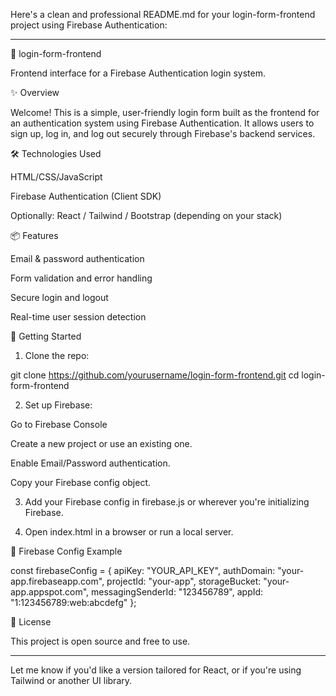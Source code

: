 Here's a clean and professional README.md for your login-form-frontend project using Firebase Authentication:


---

🔐 login-form-frontend

Frontend interface for a Firebase Authentication login system.

✨ Overview

Welcome!
This is a simple, user-friendly login form built as the frontend for an authentication system using Firebase Authentication. It allows users to sign up, log in, and log out securely through Firebase's backend services.

🛠️ Technologies Used

HTML/CSS/JavaScript

Firebase Authentication (Client SDK)

Optionally: React / Tailwind / Bootstrap (depending on your stack)


📦 Features

Email & password authentication

Form validation and error handling

Secure login and logout

Real-time user session detection


🚀 Getting Started

1. Clone the repo:

git clone https://github.com/yourusername/login-form-frontend.git
cd login-form-frontend


2. Set up Firebase:

Go to Firebase Console

Create a new project or use an existing one.

Enable Email/Password authentication.

Copy your Firebase config object.



3. Add your Firebase config in firebase.js or wherever you're initializing Firebase.


4. Open index.html in a browser or run a local server.



🔐 Firebase Config Example

const firebaseConfig = {
  apiKey: "YOUR_API_KEY",
  authDomain: "your-app.firebaseapp.com",
  projectId: "your-app",
  storageBucket: "your-app.appspot.com",
  messagingSenderId: "123456789",
  appId: "1:123456789:web:abcdefg"
};

📄 License

This project is open source and free to use.


---

Let me know if you'd like a version tailored for React, or if you're using Tailwind or another UI library.

